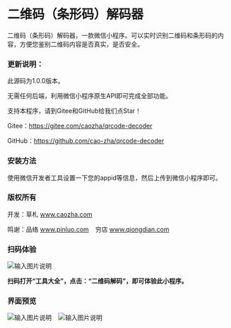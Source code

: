 ﻿# 二维码（条形码）解码器

二维码（条形码）解码器，一款微信小程序。可以实时识别二维码和条形码的内容，方便您鉴别二维码内容是否真实，是否安全。

### 更新说明：

此源码为1.0.0版本。

无需任何后端，利用微信小程序原生API即可完成全部功能。

支持本程序，请到Gitee和GitHub给我们点Star！

Gitee：https://gitee.com/caozha/qrcode-decoder

GitHub：https://github.com/cao-zha/qrcode-decoder

### 安装方法

使用微信开发者工具设置一下您的appid等信息，然后上传到微信小程序即可。

### 版权所有

开发：草札 www.caozha.com

鸣谢：品络 www.pinluo.com  &ensp;  穷店 www.qiongdian.com

### 扫码体验
![输入图片说明](https://images.gitee.com/uploads/images/2020/0505/115321_cf3cf19a_7397417.jpeg "工具大全")

 **扫码打开“工具大全”，点击：“二维码解码”，即可体验此小程序。** 

### 界面预览

![输入图片说明](https://images.gitee.com/uploads/images/2020/0505/115844_dfa86299_7397417.jpeg "1") &ensp; ![输入图片说明](https://images.gitee.com/uploads/images/2020/0505/115909_4e42ee9f_7397417.jpeg "2")

